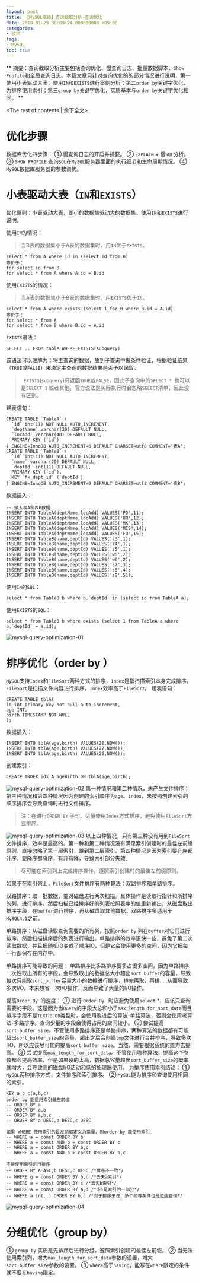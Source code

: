 ```yaml
---
layout: post
title: 【MySQL高级】查询截取分析-查询优化
date: 2019-01-29 08:09:24.000000000 +09:00
categories:
- 技术
tags:
- MySQL
toc: true
---
```


**
摘要：查询截取分析主要包括查询优化、慢查询日志、批量数据脚本、`Show Profile`和全局查询日志。本篇文章只针对查询优化的的部分情况进行说明，第一使用小表驱动大表，使用`IN`和`EXISTS`进行案例分析；第二`order by`关键字优化，为排序使用索引；第三`group by`关键字优化，实质基本与`order by`关键字优化相同。
**
<!-- more -->
<The rest of contents | 余下全文>

# 优化步骤

数据库优化四步骤：
① 慢查询日志的开启并捕获。
② `EXPLAIN` + 慢`SQL`分析。
③ `SHOW PROFILE` 查询`SQL`在`MySQL`服务器里面的执行细节和生命周期情况。
④ `MySQL`数据库服务器的参数调优。

# 小表驱动大表（`IN`和`EXISTS`）

优化原则：小表驱动大表，即小的数据集驱动大的数据集。使用`IN`和`EXISTS`进行说明。

使用`IN`的情况：

> 当B表的数据集小于A表的数据集时，用`IN`优于`EXISTS`。

```
select * from A where id in (select id from B)
等价于：
for select id from B
for select * from A where A.id = B.id
```

使用`EXISTS`的情况：

> 当A表的数据集小于B表的数据集时，用`EXISTS`优于`IN`。

```
select * from A where exists (select 1 for B where B.id = A.id)
等价于：
for select * from A
for select * from B where B.id = A.id
```

`EXISTS`语法：

```
SELECT .. FROM table WHERE EXISTS(subquery)
```

该语法可以理解为：将主查询的数据，放到子查询中做条件验证，根据验证结果（`TRUE`或`FALSE`）来决定主查询的数据结果是否予以保留。

> ` EXISTS`(`subquery`)只返回`TRUE`或`FALSE`，因此子查询中的`SELECT * `也可以是`SELECT 1` 或者其他，官方说法是实际执行时会忽略`SELECT`清单，因此没有区别。

建表语句：

```
CREATE TABLE `TableA` (
  `id` int(11) NOT NULL AUTO_INCREMENT,
  `deptName` varchar(30) DEFAULT NULL,
  `locAdd` varchar(40) DEFAULT NULL,
  PRIMARY KEY (`id`)
) ENGINE=InnoDB AUTO_INCREMENT=6 DEFAULT CHARSET=utf8 COMMENT='表A';
CREATE TABLE `TableB` (
  `id` int(11) NOT NULL AUTO_INCREMENT,
  `name` varchar(20) DEFAULT NULL,
  `deptId` int(11) DEFAULT NULL,
  PRIMARY KEY (`id`),
  KEY `fk_dept_id` (`deptId`)
) ENGINE=InnoDB AUTO_INCREMENT=9 DEFAULT CHARSET=utf8 COMMENT='表B';
```

数据插入：

```
-- 插入表A和表B数据
INSERT INTO TableA(deptName,locAdd) VALUES('PD',11);
INSERT INTO TableA(deptName,locAdd) VALUES('HR',12);
INSERT INTO TableA(deptName,locAdd) VALUES('MK',13);
INSERT INTO TableA(deptName,locAdd) VALUES('MIS',14);
INSERT INTO TableA(deptName,locAdd) VALUES('FD',15);
INSERT INTO TableB(name,deptId) VALUES('z3',1);
INSERT INTO TableB(name,deptId) VALUES('z4',1);
INSERT INTO TableB(name,deptId) VALUES('z5',1);
INSERT INTO TableB(name,deptId) VALUES('w5',2);
INSERT INTO TableB(name,deptId) VALUES('w6',2);
INSERT INTO TableB(name,deptId) VALUES('s7',3);
INSERT INTO TableB(name,deptId) VALUES('s8',4);
INSERT INTO TableB(name,deptId) VALUES('s9',51);
```

使用`IN`的`SQL`：

```
select * from TableB b where b.`deptId` in (select id from TableA a);
```

使用`EXISTS`的`SQL`：

```
select * from TableB b where exists (select 1 from TableA a where b.`deptId` = a.id);
```
![mysql-query-optimization-01](https://github.com/LensXiong/hexo_source_code/blob/master/img/technology/2019/mysql-query-optimization/01.jpg?raw=true)

# 排序优化（order by ）
`MySQL`支持`Index`和`FileSort`两种方式的排序，`Index`是指扫描索引本身完成排序，`FileSort`是扫描文件内容进行排序，`Index`效率高于`FileSort`。
建表语句：
```
CREATE TABLE tblA(
id int primary key not null auto_increment,
age INT,
birth TIMESTAMP NOT NULL
);
```
数据插入：
```
INSERT INTO tblA(age,birth) VALUES(28,NOW());
INSERT INTO tblA(age,birth) VALUES(27,NOW());
INSERT INTO tblA(age,birth) VALUES(26,NOW());
```
创建索引：
```
CREATE INDEX idx_A_ageBirth ON tblA(age,birth);
```
![mysql-query-optimization-02](https://github.com/LensXiong/hexo_source_code/blob/master/img/technology/2019/mysql-query-optimization/02.jpg?raw=true)
第一种情况和第二种情况，未产生文件排序；第三种情况和第四种情况因为创建的索引顺序为`age`、`index`，未按照创建索引的顺序排序会导致查询时进行文件排序。
>  注：在进行`ORDER BY` 子句，尽量使用`Index`方式排序，避免使用`FileSort`方式排序。

![mysql-query-optimization-03](https://github.com/LensXiong/hexo_source_code/blob/master/img/technology/2019/mysql-query-optimization/03.jpg?raw=true)
以上四种情况，只有第三种没有用到`FileSort`文件排序，效率是最高的。第一种和第二种情况没有满足索引创建时的最佳左前缀原则，直接忽略了第一层索引，跳到第二层索引。第四种情况是因为索引要升序都升序，要降序都降序，有升有降，导致索引部分失效。
> 尽可能在索引列上完成排序操作，遵照索引创建时的最佳左前缀原则。

如果不在索引列上，`FileSort`文件排序有两种算法：双路排序和单路排序。

双路排序：取一批数据，要对磁盘进行两次扫描。具体操作是读取行指针和所排序的列，进行排序，然后扫描已经排序好的列表按照表中的值重新输出，从磁盘取出排序字段，在`buffer`进行排序，再从磁盘取其他数据。双路排序多适用于`MySQL4.1`之前。

单路排序：从磁盘读取查询需要的所有列，按照`order by` 列在`buffer`对它们进行排序，然后扫描排序后的列表进行输出。单路排序的效率更快一些，避免了第二次读取数据，并且把随机IO变成了顺序IO，但是它会使用更多的空间，因为它把每一行都保存在内存中。

单路排序可能导致的问题：
单路排序比多路排序要多占很多空间，因为单路排序一次性取出所有的字段，会导致取出的数据总大小超出`sort_buffer`的容量，导致每次只能取`sort_buffer`容量大小的数据进行排序，排完再取，再排.....从而导致多次I/O。本来想省一次I/O操作，反而导致了大量的I/O操作。

提高`Order By `的速度：
① 进行 `Order By ` 时应避免使用`select` *，应该只查询需要的字段。这是因为当`Query`的字段大总和小于`max_length_for_sort_data`而且排序字段不是`TEXT`|`BLOB`类型时，会使用改进后的算法-单路算法，否则会使用老算法-多路排序。查询少量的字段会使得占用的空间较小。
② 尝试提高`sort_buffer_size`。不管使用多路排序还是单路排序，两种算法的数据都有可能超出`sort_buffer_size`的容量，超出之后会创建`tmp`文件进行合并排序，导致多次I/O，所以应该尽可能的提高`sort_buffer_size`。当然，需要根据系统的能力去提高。
③  尝试提高`max_length_for_sort_data`。不管使用哪种算法，提高这个参数都会提高效率，但是如果设的太高，数据总容量超出`sort_buffer_size`的概率就增大，会导致高的磁盘I/O活动和低的处理器使用。
为排序使用索引结论：
① `MySQL`两种排序方式，文件排序和索引排序。
② `MySQL`能为排序和查询使用相同的索引。

```
KEY a_b_c(a,b,c)
order by 能使用索引最左前缀
-- ORDER BY a
-- ORDER BY a,b
-- ORDER BY a,b,c
-- ORDER BY a DESC,b DESC,c DESC

如果 WHERE 使用索引的最左前缀定义为常量，则order by 能使用索引
-- WHERE a = const ORDER BY b
-- WHERE a = const AND b = const ORDER BY c
-- WHERE a = const ORDER BY b,c
-- WHERE a = const AND b > const ORDER BY b,c

不能使用索引进行排序
-- ORDER BY a ASC,b DESC,c DESC /*排序不一致*/
-- WHERE g = const ORDER BY b,c /*丢失a索引*/
-- WHERE a = const ORDER BY c /*丢失b索引*/
-- WHERE a = const ORDER BY a,d /*d不是索引的一部分*/
-- WHERE a in(..) ORDER BY b,c /*对于排序来说，多个相等条件也是范围查询*/
```
![mysql-query-optimization-04](https://github.com/LensXiong/hexo_source_code/blob/master/img/technology/2019/mysql-query-optimization/04.jpg?raw=true)
# 分组优化（group by）

① `group by` 实质是先排序后进行分组，遵照索引创建的最佳左前缀。
② 当无法使用索引列，增大`max_length_for_sort_data`参数的设置，增大`sort_buffer_size`参数的设置。
③ `where`高于`having`，能写在`where`限定的条件就不要在`having`限定。
